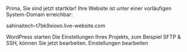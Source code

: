 Prima, Sie sind jetzt startklar!
Ihre Website ist unter einer vorläufigen System-Domain erreichbar:

sahinaitech-t7bk9xioxn.live-website.com

 

WordPress starten
Die Einstellungen Ihres Projekts, zum Beispiel SFTP & SSH, können Sie jetzt bearbeiten.
Einstellungen bearbeiten
